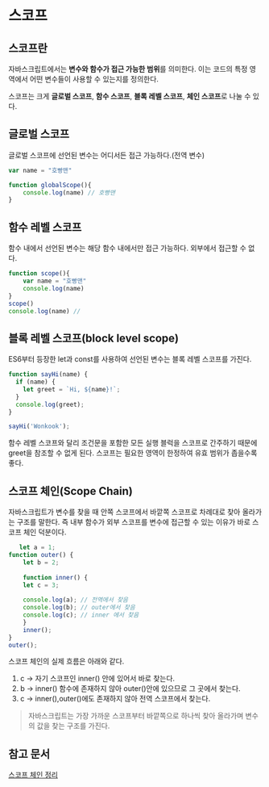 # 스코프

## 스코프란 
자바스크립트에서는 **변수와 함수가 접근 가능한 범위**를 의미한다. 
이는 코드의 특정 영역에서 어떤 변수들이 사용할 수 있는지를 정의한다.

스코프는 크게 **글로벌 스코프**, **함수 스코프**, **블록 레벨 스코프**, **체인 스코프**로 나눌 수 있다.

## 글로벌 스코프

글로벌 스코프에 선언된 변수는 어디서든 접근 가능하다.(전역 변수)

```js
var name = "호빵맨"

function globalScope(){
    console.log(name) // 호빵맨
}
```

## 함수 레벨 스코프
함수 내에서 선언된 변수는 해당 함수 내에서만 접근 가능하다.
외부에서 접근할 수 없다. 
```js
function scope(){
    var name = "호빵맨"
    console.log(name)
}
scope()
console.log(name) // 
```

## 블록 레벨 스코프(block level scope)
ES6부터 등장한 let과 const를 사용하여 선언된 변수는 블록 레벨 스코프를 가진다.
```js
function sayHi(name) {
  if (name) {
    let greet = `Hi, ${name}!`;
  }
  console.log(greet);
}

sayHi('Wonkook');
```
함수 레벨 스코프와 달리 조건문을 포함한 모든 실행 블럭을 스코프로 간주하기 때문에 greet을 참조할 수 없게 된다.
스코프는 필요한 영역이 한정하여 유효 범위가 좁을수록 좋다.


## 스코프 체인(Scope Chain)
자바스크립트가 변수를 찾을 때 안쪽 스코프에서 바깥쪽 스코프로 차례대로 찾아 올라가는 구조를 말한다. 
즉 내부 함수가 외부 스코프를 변수에 접근할 수 있는 이유가 바로 스코프 체인 덕분이다.

```js
   let a = 1;
function outer() {
	let b = 2;
    
    function inner() {
    let c = 3;
    
    console.log(a); // 전역에서 찾음
    console.log(b); // outer에서 찾음
    console.log(c); // inner 에서 찾음
    }
    inner();
}
outer();
```

스코프 체인의 실제 흐름은 아래와 같다. 
1. c -> 자기 스코프인 inner() 안에 있어서 바로 찾는다.
2. b -> inner() 함수에 존재하지 않아 outer()안에 있으므로 그 곳에서 찾는다.
3. c -> inner(),outer()에도 존재하지 않아 전역 스코프에서 찾는다.

> 자바스크립트는 가장 가까운 스코프부터 바깥쪽으로 하나씩 찾아 올라가며 변수의 값을 찾는 구조를 가진다.



## 참고 문서
[스코프 체인 정리](https://nicekhj.tistory.com/89)